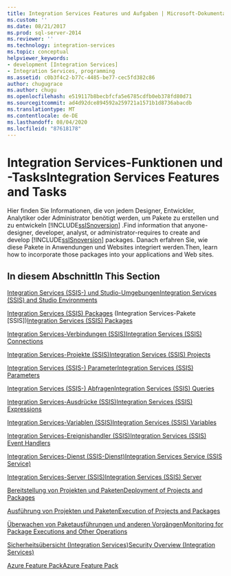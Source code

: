 ```yaml
---
title: Integration Services Features und Aufgaben | Microsoft-Dokumentation
ms.custom: ''
ms.date: 08/21/2017
ms.prod: sql-server-2014
ms.reviewer: ''
ms.technology: integration-services
ms.topic: conceptual
helpviewer_keywords:
- development [Integration Services]
- Integration Services, programming
ms.assetid: c0b3f4c2-b77c-4485-be77-cec5fd382c86
author: chugugrace
ms.author: chugu
ms.openlocfilehash: e519117b8becbfcfa5e6785cdfb0eb378fd80d71
ms.sourcegitcommit: ad4d92dce894592a259721a1571b1d8736abacdb
ms.translationtype: MT
ms.contentlocale: de-DE
ms.lasthandoff: 08/04/2020
ms.locfileid: "87618178"
---
```

# <a name="integration-services-features-and-tasks"></a><span data-ttu-id="ae8b3-102">Integration Services-Funktionen und -Tasks</span><span class="sxs-lookup"><span data-stu-id="ae8b3-102">Integration Services Features and Tasks</span></span>
  <span data-ttu-id="ae8b3-103">Hier finden Sie Informationen, die von jedem Designer, Entwickler, Analytiker oder Administrator benötigt werden, um Pakete zu erstellen und zu entwickeln [!INCLUDE[ssISnoversion](../includes/ssisnoversion-md.md)] .</span><span class="sxs-lookup"><span data-stu-id="ae8b3-103">Find information that anyone-designer, developer, analyst, or administrator-requires to create and develop [!INCLUDE[ssISnoversion](../includes/ssisnoversion-md.md)] packages.</span></span> <span data-ttu-id="ae8b3-104">Danach erfahren Sie, wie diese Pakete in Anwendungen und Websites integriert werden.</span><span class="sxs-lookup"><span data-stu-id="ae8b3-104">Then, learn how to incorporate those packages into your applications and Web sites.</span></span>  
  
## <a name="in-this-section"></a><span data-ttu-id="ae8b3-105">In diesem Abschnitt</span><span class="sxs-lookup"><span data-stu-id="ae8b3-105">In This Section</span></span>  
 [<span data-ttu-id="ae8b3-106">Integration Services &#40;SSIS-&#41; und Studio-Umgebungen</span><span class="sxs-lookup"><span data-stu-id="ae8b3-106">Integration Services &#40;SSIS&#41; and Studio Environments</span></span>](integration-services-ssis-development-and-management-tools.md)  
  
 <span data-ttu-id="ae8b3-107">[Integration Services &#40;SSIS&#41; Packages](../../2014/integration-services/integration-services-ssis-packages.md) (Integration Services-Pakete [SSIS])</span><span class="sxs-lookup"><span data-stu-id="ae8b3-107">[Integration Services &#40;SSIS&#41; Packages](../../2014/integration-services/integration-services-ssis-packages.md)</span></span>  
  
 [<span data-ttu-id="ae8b3-108">Integration Services-Verbindungen &#40;SSIS&#41;</span><span class="sxs-lookup"><span data-stu-id="ae8b3-108">Integration Services &#40;SSIS&#41; Connections</span></span>](connection-manager/integration-services-ssis-connections.md)  
  
 [<span data-ttu-id="ae8b3-109">Integration Services-Projekte &#40;SSIS&#41;</span><span class="sxs-lookup"><span data-stu-id="ae8b3-109">Integration Services &#40;SSIS&#41; Projects</span></span>](integration-services-ssis-projects-and-solutions.md)  
  
 [<span data-ttu-id="ae8b3-110">Integration Services &#40;SSIS-&#41; Parameter</span><span class="sxs-lookup"><span data-stu-id="ae8b3-110">Integration Services &#40;SSIS&#41; Parameters</span></span>](integration-services-ssis-package-and-project-parameters.md)  
  
 [<span data-ttu-id="ae8b3-111">Integration Services &#40;SSIS-&#41; Abfragen</span><span class="sxs-lookup"><span data-stu-id="ae8b3-111">Integration Services &#40;SSIS&#41; Queries</span></span>](integration-services-ssis-queries.md)  
  
 [<span data-ttu-id="ae8b3-112">Integration Services-Ausdrücke &#40;SSIS&#41;</span><span class="sxs-lookup"><span data-stu-id="ae8b3-112">Integration Services &#40;SSIS&#41; Expressions</span></span>](expressions/integration-services-ssis-expressions.md)  
  
 [<span data-ttu-id="ae8b3-113">Integration Services-Variablen &#40;SSIS&#41;</span><span class="sxs-lookup"><span data-stu-id="ae8b3-113">Integration Services &#40;SSIS&#41; Variables</span></span>](integration-services-ssis-variables.md)  
  
 [<span data-ttu-id="ae8b3-114">Integration Services-Ereignishandler &#40;SSIS&#41;</span><span class="sxs-lookup"><span data-stu-id="ae8b3-114">Integration Services &#40;SSIS&#41; Event Handlers</span></span>](integration-services-ssis-event-handlers.md)  
  
 [<span data-ttu-id="ae8b3-115">Integration Services-Dienst &#40;SSIS-Dienst&#41;</span><span class="sxs-lookup"><span data-stu-id="ae8b3-115">Integration Services Service &#40;SSIS Service&#41;</span></span>](service/integration-services-service-ssis-service.md)  
  
 [<span data-ttu-id="ae8b3-116">Integration Services-Server &#40;SSIS&#41;</span><span class="sxs-lookup"><span data-stu-id="ae8b3-116">Integration Services &#40;SSIS&#41; Server</span></span>](catalog/integration-services-ssis-server-and-catalog.md)  
  
 [<span data-ttu-id="ae8b3-117">Bereitstellung von Projekten und Paketen</span><span class="sxs-lookup"><span data-stu-id="ae8b3-117">Deployment of Projects and Packages</span></span>](packages/deploy-integration-services-ssis-projects-and-packages.md)  
  
 [<span data-ttu-id="ae8b3-118">Ausführung von Projekten und Paketen</span><span class="sxs-lookup"><span data-stu-id="ae8b3-118">Execution of Projects and Packages</span></span>](packages/run-integration-services-ssis-packages.md)  
  
 [<span data-ttu-id="ae8b3-119">Überwachen von Paketausführungen und anderen Vorgängen</span><span class="sxs-lookup"><span data-stu-id="ae8b3-119">Monitoring for Package Executions and Other Operations</span></span>](performance/monitor-running-packages-and-other-operations.md)  
  
 [<span data-ttu-id="ae8b3-120">Sicherheitsübersicht &#40;Integration Services&#41;</span><span class="sxs-lookup"><span data-stu-id="ae8b3-120">Security Overview &#40;Integration Services&#41;</span></span>](security/security-overview-integration-services.md)  
  
 [<span data-ttu-id="ae8b3-121">Azure Feature Pack</span><span class="sxs-lookup"><span data-stu-id="ae8b3-121">Azure Feature Pack</span></span>](azure-feature-pack-for-integration-services-ssis.md)  
  
  
